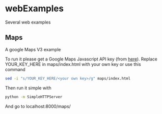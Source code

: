 # webExamples
Several web examples

## Maps
A google Maps V3 example

To run it please get a Google Maps Javascript API key (from [here](https://console.developers.google.com/apis/library)).
Replace YOUR_KEY_HERE in maps/index.html with your own key or use this command

```bash
sed -i "s/YOUR_KEY_HERE/<your own key>/g" maps/index.html
```

Then run it simple with

```bash
python -m SimpleHTTPServer
```

And go to localhost:8000/maps/
